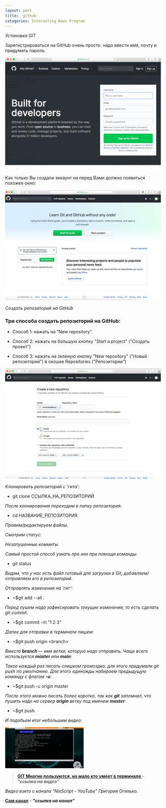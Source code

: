 ```yaml
---
layout: post
title:  github
categories: Interesting News Program
---
```

*Установка GIT*

Зарегистрироваться на GitHub очень просто: надо ввести имя, почту и придумать пароль.

![](/image/my_image/reg_git.png)

Как только Вы создали эккаунт на перед Вами должно появиться похожее окно:

![](/image/my_image/learn.jpg)

*Создать репозиторий на GitHub*

### Три способа создать репозиторий на GitHub:

- Cпособ 1:  нажать на "New repository".

- Способ 2: нажать на большую кнопку "Start a project" ("Создать проект")

- Способ 3: нажать на зеленую кнопку "New repository" ("Новый репозиторий") в окошке Repositories ("Репозитории")

![](/image/my_image/git.png)

*Клонировать репозиторий с 'гита'*:

- git clone ССЫЛКА_НА_РЕПОЗИТОРИЙ

*После клонирования переходим в папку репозитория*:

- cd НАЗВАНИЕ_РЕПОЗИТОРИЯ

*Правим/редактируем файлы*.

*Смотрим статус*:

*Незапушенные коммиты*

*Самый простой способ узнать про них при помощи команды*:  

- git status

*Видим, что у нас есть файл готовый для загрузки в Git, добавляем/отправляем его в репозиторий*.

*Отправлять изменения на 'гит'*:

- ~$git add --all .

*Перед пушем надо зафиксировать текущие изменения, то есть сделать git commit.*

- ~$git commit -m "1 2 3"

*Далее для отправки в терминале пишем:*

- ~$git push origin \<branch\> 

*Вместо **branch** — имя ветки, которую надо отправить. Чаще всего используется **master** или **main**:* 

*Такое каждый раз писать слишком громоздко, для этого придумали git push по умолчанию. Для этого единожды набираем предыдущую команду с флагом **-u**:*

- ~$git push -u origin master

*После этого можно писать более коротко, так как **git** запомнил, что пушить надо на сервер **origin** ветку под именем **master**:*

- ~$git push

*И подобьем итог небольшим видео*:

![](/image/for_video/git_in_terminal.jpg)
><a class="red" href="https://disk.yandex.ru/i/Cv2USZMR_E3V4A" 
> target="_blank" >**GIT Многие пользуются, но мало кто умеет в терминале** </a> -
>***"ссылка на видео"***

*Видео взято с канала  "NixScript - YouTube" Григория Огилько*.

[**Сам канал**](https://www.youtube.com/@NixScript/videos)  - ***"ссылка на канал"***
